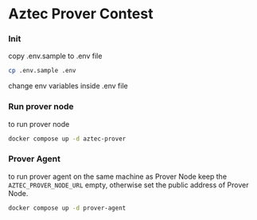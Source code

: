 # Aztec Prover Contest
### Init
copy .env.sample to .env file

```bash
cp .env.sample .env
```
change env variables inside .env file
### Run prover node
to run prover node

```bash
docker compose up -d aztec-prover
```

### Prover Agent

to run prover agent on the same machine as Prover Node keep the `AZTEC_PROVER_NODE_URL` empty, otherwise set the public address of Prover Node.

```bash
docker compose up -d prover-agent
```
